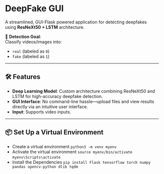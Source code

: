 # DeepFake GUI  
A streamlined, GUI-Flask powered application for detecting deepfakes using **ResNeXt50 + LSTM** architecture.

🚀 **Detection Goal**:  
Classify videos/images into:  
- `real` (labeled as `0`)  
- `fake` (labeled as `1`)  

---

## 🛠 Features  
- **Deep Learning Model**: Custom architecture combining ResNeXt50 and LSTM for high-accuracy deepfake detection.  
- **GUI Interface**: No command-line hassle—upload files and view results directly via an intuitive user interface.  
- **Input**: Supports video inputs.  

---

## 📦 Set Up a Virtual Environment
- Create a virtual environment
```python3 -m venv myenv```
- Activate the virtual environment
```source myenv/bin/activate```
```myenv\Scripts\activate```
- Install the Dependencies
```pip install Flask tensorflow torch numpy pandas opencv-python dlib tqdm```
